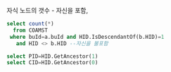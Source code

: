 자식 노드의 갯수 - 자신을 포함,

```SQL
select count(*) 
  from COAMST 
 where buId=a.buId and HID.IsDescendantOf(b.HID)=1
   and HID <> b.HID --자신을 불포함

select PID=HID.GetAncestor(1)
select CID=HID.GetAncestor(0)
```